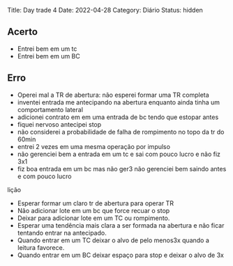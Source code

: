 Title: Day trade 4
Date: 2022-04-28
Category: Diário
Status: hidden

## Acerto
* Entrei bem em um tc
* Entrei bem em um BC





## Erro

* Operei mal a TR de abertura: não esperei formar uma TR completa
* inventei entrada me antecipando na abertura enquanto ainda tinha um comportamento lateral
* adicionei contrato em em uma entrada de bc tendo que estopar antes
* fiquei nervoso antecipei stop
* não considerei a probabilidade de falha de rompimento no topo da tr do 60min
* entrei 2 vezes em uma mesma operação por impulso
* não gerenciei bem a entrada em um tc e sai com pouco lucro e não fiz 3x1
* fiz boa entrada em um bc mas não ger3 não gerenciei bem saindo antes e com pouco lucro

lição
* Esperar formar um claro tr de abertura para operar TR
* Não adicionar lote em um bc que force recuar o stop
* Deixar para adicionar lote em um TC ou rompimento.
* Esperar uma tendência mais clara a ser formada na abertura e não ficar tentando entrar na antecipado.
* Quando entrar em um TC deixar o alvo de pelo menos3x quando a leitura favorece.
* Quando entrar em um BC deixar espaço para stop e deixar o alvo de 3x
